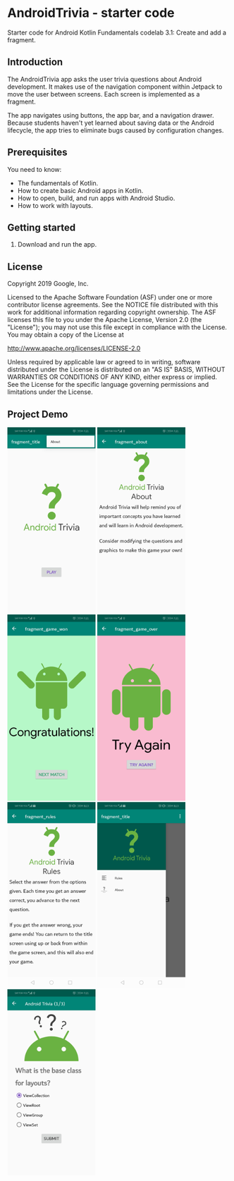 AndroidTrivia - starter code
============================


Starter code for Android Kotlin Fundamentals codelab 3.1: Create and add a
fragment.

Introduction
------------

The AndroidTrivia app asks the user trivia questions about Android development.
It makes use of the navigation component within Jetpack to move the user between
screens. Each screen is implemented as a fragment.

The app navigates using buttons, the app bar, and a navigation drawer. Because
students haven't yet learned about saving data or the Android lifecycle, the app
tries to eliminate bugs caused by configuration changes.

Prerequisites
-------------

You need to know:
- The fundamentals of Kotlin.
- How to create basic Android apps in Kotlin.
- How to open, build, and run apps with Android Studio.
- How to work with layouts.

Getting started
---------------

1. Download and run the app.

License
-------

Copyright 2019 Google, Inc.

Licensed to the Apache Software Foundation (ASF) under one or more contributor
license agreements.  See the NOTICE file distributed with this work for
additional information regarding copyright ownership.  The ASF licenses this
file to you under the Apache License, Version 2.0 (the "License"); you may not
use this file except in compliance with the License.  You may obtain a copy of
the License at

  http://www.apache.org/licenses/LICENSE-2.0

Unless required by applicable law or agreed to in writing, software
distributed under the License is distributed on an "AS IS" BASIS, WITHOUT
WARRANTIES OR CONDITIONS OF ANY KIND, either express or implied.  See the
License for the specific language governing permissions and limitations under
the License.


## Project Demo




<p float = "left">
<img src = "screenshots/about.jpg" width = 200>
<img src = "screenshots/fragment_about.jpg" width = 200>
<img src = "screenshots/fragment_game_won.jpg" width = 200>
<img src = "screenshots/fragment_game_over.jpg" width = 200>
<img src = "screenshots/fragment_rules.jpg" width = 200>
<img src = "screenshots/nav_drawer.jpg" width = 200>
<img src = "screenshots/question_one.jpg" width = 200>
</p>

